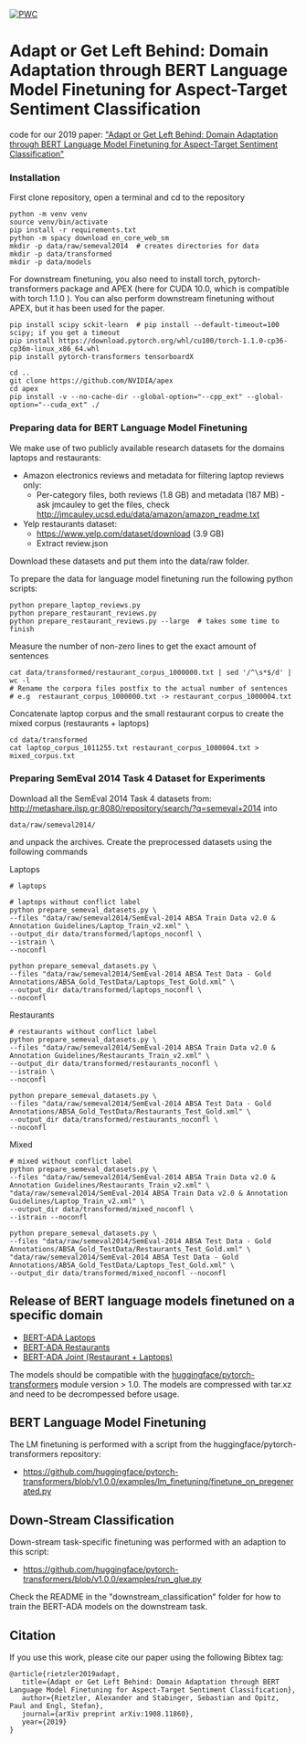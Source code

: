 [![PWC](https://img.shields.io/endpoint.svg?url=https://paperswithcode.com/badge/adapt-or-get-left-behind-domain-adaptation/aspect-based-sentiment-analysis-on-semeval)](https://paperswithcode.com/sota/aspect-based-sentiment-analysis-on-semeval?p=adapt-or-get-left-behind-domain-adaptation)

# Adapt or Get Left Behind: Domain Adaptation through BERT Language Model Finetuning for Aspect-Target Sentiment Classification
code for our 2019 paper: ["Adapt or Get Left Behind:
Domain Adaptation through BERT Language Model Finetuning for Aspect-Target Sentiment Classification"](https://arxiv.org/abs/1908.11860)

### Installation
First clone repository, open a terminal and cd to the repository
    
    python -m venv venv
    source venv/bin/activate
    pip install -r requirements.txt
    python -m spacy download en_core_web_sm
    mkdir -p data/raw/semeval2014  # creates directories for data
    mkdir -p data/transformed
    mkdir -p data/models
    

For downstream finetuning, you also need to install torch, pytorch-transformers package and APEX (here for CUDA 10.0, which
is compatible with torch 1.1.0 ). You can also perform downstream finetuning without APEX, but it has been used for the paper.

    pip install scipy sckit-learn  # pip install --default-timeout=100 scipy; if you get a timeout
    pip install https://download.pytorch.org/whl/cu100/torch-1.1.0-cp36-cp36m-linux_x86_64.whl
    pip install pytorch-transformers tensorboardX

    cd ..
    git clone https://github.com/NVIDIA/apex
    cd apex
    pip install -v --no-cache-dir --global-option="--cpp_ext" --global-option="--cuda_ext" ./
    
### Preparing data for BERT Language Model Finetuning

We make use of two publicly available research datasets
for the domains laptops and restaurants:

* Amazon electronics reviews and metadata for filtering laptop reviews only:
    * Per-category files, both reviews (1.8 GB) and metadata (187 MB) - ask jmcauley to get the files, 
    check http://jmcauley.ucsd.edu/data/amazon/amazon_readme.txt
* Yelp restaurants dataset:
    * https://www.yelp.com/dataset/download (3.9 GB)
    * Extract review.json

Download these datasets and put them into the data/raw folder.

To prepare the data for language model finetuning run the following python scripts:

    python prepare_laptop_reviews.py
    python prepare_restaurant_reviews.py
    python prepare_restaurant_reviews.py --large  # takes some time to finish

Measure the number of non-zero lines to get the exact amount of sentences
    
    cat data/transformed/restaurant_corpus_1000000.txt | sed '/^\s*$/d' | wc -l
    # Rename the corpora files postfix to the actual number of sentences
    # e.g  restaurant_corpus_1000000.txt -> restaurant_corpus_1000004.txt

Concatenate laptop corpus and the small restaurant corpus to create the mixed corpus (restaurants + laptops)

    cd data/transformed
    cat laptop_corpus_1011255.txt restaurant_corpus_1000004.txt > mixed_corpus.txt

### Preparing SemEval 2014 Task 4 Dataset for Experiments

Download all the SemEval 2014 Task 4 datasets from:
<http://metashare.ilsp.gr:8080/repository/search/?q=semeval+2014>
into 

    data/raw/semeval2014/

and unpack the archives.
Create the preprocessed datasets using the following commands
 
Laptops

    # laptops
    
    # laptops without conflict label
    python prepare_semeval_datasets.py \
    --files "data/raw/semeval2014/SemEval-2014 ABSA Train Data v2.0 & Annotation Guidelines/Laptop_Train_v2.xml" \
    --output_dir data/transformed/laptops_noconfl \
    --istrain \
    --noconfl
    
    python prepare_semeval_datasets.py \
    --files "data/raw/semeval2014/SemEval-2014 ABSA Test Data - Gold Annotations/ABSA_Gold_TestData/Laptops_Test_Gold.xml" \
    --output_dir data/transformed/laptops_noconfl \
    --noconfl
    
Restaurants
    
    # restaurants without conflict label
    python prepare_semeval_datasets.py \
    --files "data/raw/semeval2014/SemEval-2014 ABSA Train Data v2.0 & Annotation Guidelines/Restaurants_Train_v2.xml" \
    --output_dir data/transformed/restaurants_noconfl \
    --istrain \
    --noconfl
    
    python prepare_semeval_datasets.py \
    --files "data/raw/semeval2014/SemEval-2014 ABSA Test Data - Gold Annotations/ABSA_Gold_TestData/Restaurants_Test_Gold.xml" \
    --output_dir data/transformed/restaurants_noconfl \
    --noconfl

Mixed

    # mixed without conflict label
    python prepare_semeval_datasets.py \
    --files "data/raw/semeval2014/SemEval-2014 ABSA Train Data v2.0 & Annotation Guidelines/Restaurants_Train_v2.xml" \
    "data/raw/semeval2014/SemEval-2014 ABSA Train Data v2.0 & Annotation Guidelines/Laptop_Train_v2.xml" \
    --output_dir data/transformed/mixed_noconfl \
    --istrain --noconfl
    
    python prepare_semeval_datasets.py \
    --files "data/raw/semeval2014/SemEval-2014 ABSA Test Data - Gold Annotations/ABSA_Gold_TestData/Restaurants_Test_Gold.xml" \
    "data/raw/semeval2014/SemEval-2014 ABSA Test Data - Gold Annotations/ABSA_Gold_TestData/Laptops_Test_Gold.xml" \
    --output_dir data/transformed/mixed_noconfl --noconfl

## Release of BERT language models finetuned on a specific domain

* [BERT-ADA Laptops](https://drive.google.com/file/d/1I2hOyi120Fwn2cApfVwjaOw782IGjWS8/view?usp=sharing)
* [BERT-ADA Restaurants](https://drive.google.com/file/d/1DmVrhKQx74p1U5c7oq6qCTVxGIpgvp1c/view?usp=sharing)
* [BERT-ADA Joint (Restaurant + Laptops)](https://drive.google.com/file/d/1LqscXdlzKxx7XPPcWXRGRwgM8agnH4kM/view?usp=sharing)

The models should be compatible with the [huggingface/pytorch-transformers](https://github.com/huggingface/pytorch-transformers) module version > 1.0.
The models are compressed with tar.xz and need to be decrompessed before usage.


## BERT Language Model Finetuning

The LM finetuning is performed with a script from the huggingface/pytorch-transformers repository:
* https://github.com/huggingface/pytorch-transformers/blob/v1.0.0/examples/lm_finetuning/finetune_on_pregenerated.py

## Down-Stream Classification
Down-stream task-specific finetuning was performed with an adaption to this script:
* https://github.com/huggingface/pytorch-transformers/blob/v1.0.0/examples/run_glue.py

Check the README in the "downstream_classification" folder for how to train the BERT-ADA models
on the downstream task.

## Citation

If you use this work, please cite our paper using the following Bibtex tag:

    @article{rietzler2019adapt,
       title={Adapt or Get Left Behind: Domain Adaptation through BERT Language Model Finetuning for Aspect-Target Sentiment Classification},
       author={Rietzler, Alexander and Stabinger, Sebastian and Opitz, Paul and Engl, Stefan},
       journal={arXiv preprint arXiv:1908.11860},
       year={2019}
    }

